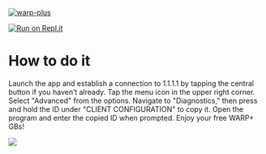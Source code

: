 [![warp-plus](https://github-readme-stats.vercel.app/api/pin/?username=nxvvvv&repo=warp-plus&theme=dark)](https://github.com/nxvvvv/warp-plus)<br/>

[![Run on Repl.it](https://repl.it/badge/github/nxvvvv/warp-plus)](https://repl.it/github/nxvvvv/warp-plus)

# How to do it
Launch the app and establish a connection to 1.1.1.1 by tapping the central button if you haven’t already.
Tap the menu icon in the upper right corner.
Select "Advanced" from the options.
Navigate to "Diagnostics," then press and hold the ID under "CLIENT CONFIGURATION" to copy it.
Open the program and enter the copied ID when prompted.
Enjoy your free WARP+ GBs!

<a href="https://app.fossa.com/projects/git%2Bgithub.com%2Fnxvvvv%2Fwarp-plus?ref=badge_small" alt="FOSSA Status"><img src="https://app.fossa.com/api/projects/git%2Bgithub.com%2Fnxvvvv%2Fwarp-plus.svg?type=small"/></a>
